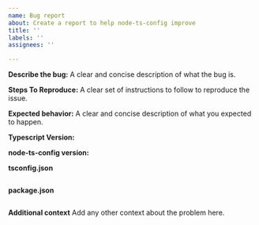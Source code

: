 ```yaml
---
name: Bug report
about: Create a report to help node-ts-config improve
title: ''
labels: ''
assignees: ''

---
```


**Describe the bug:**
A clear and concise description of what the bug is.

**Steps To Reproduce:**
A clear set of instructions to follow to reproduce the issue.


**Expected behavior:**
A clear and concise description of what you expected to happen.


**Typescript Version:**

**node-ts-config version:**

**tsconfig.json**
```json
```

**package.json**
```json
```

**Additional context**
Add any other context about the problem here.
